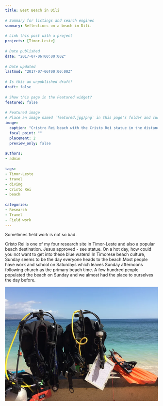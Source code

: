 ```yaml
---
title: Best Beach in Dili

# Summary for listings and search engines
summary: Reflections on a beach in Dili.

# Link this post with a project
projects: [Timor-Leste]

# Date published
date: "2017-07-06T00:00:00Z"

# Date updated
lastmod: "2017-07-06T00:00:00Z"

# Is this an unpublished draft?
draft: false

# Show this page in the Featured widget?
featured: false

# Featured image
# Place an image named `featured.jpg/png` in this page's folder and customize its options here.
image:
  caption: "Cristro Rei beach with the Cristo Rei statue in the distance on the point."
  focal_point: ""
  placement: 2
  preview_only: false

authors:
- admin

tags:
- Timor-Leste
- travel
- diving
- Cristo Rei
- beach

categories:
- Research
- Travel
- Field work
---
```


<!-- Google tag (gtag.js) -->
<script async src="https://www.googletagmanager.com/gtag/js?id=G-TTD46JCLHQ"></script>
<script>
  window.dataLayer = window.dataLayer || [];
  function gtag(){dataLayer.push(arguments);}
  gtag('js', new Date());

  gtag('config', 'G-TTD46JCLHQ');
</script>

Sometimes field work is not so bad.

Cristo Rei is one of my four research site in Timor-Leste and also a popular beach destination. Jesus approved - see statue. On a hot day, how could you not want to get into these blue waters! In Timorese beach culture, Sunday seems to be the day everyone heads to the beach.Most people have work and school on Saturdays which leaves Sunday afternoons following church as the primary beach time. A few hundred people populated the beach on Sunday and we almost had the place to ourselves the day before.

![](cristorei-gear.jpg)
